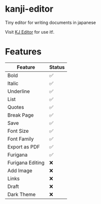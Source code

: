 # kanji-editor
Tiny editor for writing documents in japanese

Visit [KJ Editor](https://agustin-del-pino.github.io/kanji-editor/) for use it!.

# Features

| Feature          | Status |
| ---------------- | ------ |
| Bold             | ✅      |
| Italic           | ✅      |
| Underline        | ✅      |
| List             | ✅      |
| Quotes           | ✅      |
| Break Page       | ✅      |
| Save             | ✅      |
| Font Size        | ✅      |
| Font Family      | ✅      |
| Export as PDF    | ✅      |
| Furigana         | ✅      |
| Furigana Editing | ❌      |
| Add Image        | ❌      |
| Links            | ❌      |
| Draft            | ❌      |
| Dark Theme       | ❌      |